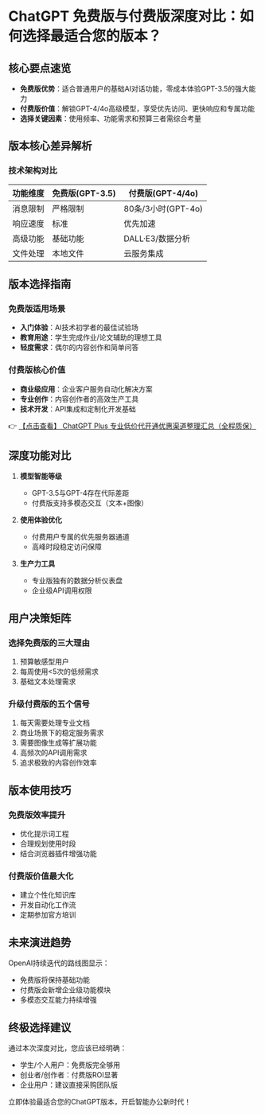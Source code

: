 # ChatGPT 免费版与付费版深度对比：如何选择最适合您的版本？

## 核心要点速览

- **免费版优势**：适合普通用户的基础AI对话功能，零成本体验GPT-3.5的强大能力
- **付费版价值**：解锁GPT-4/4o高级模型，享受优先访问、更快响应和专属功能
- **选择关键因素**：使用频率、功能需求和预算三者需综合考量

## 版本核心差异解析

### 技术架构对比

| 功能维度       | 免费版(GPT-3.5)       | 付费版(GPT-4/4o)      |
|----------------|-----------------------|-----------------------|
| 消息限制       | 严格限制              | 80条/3小时(GPT-4o)   |
| 响应速度       | 标准                  | 优先加速              |
| 高级功能       | 基础功能              | DALL·E3/数据分析     |
| 文件处理       | 本地文件              | 云服务集成           |

## 版本选择指南

### 免费版适用场景

- **入门体验**：AI技术初学者的最佳试验场
- **教育用途**：学生完成作业/论文辅助的理想工具
- **轻度需求**：偶尔的内容创作和简单问答

### 付费版核心价值

- **商业级应用**：企业客户服务自动化解决方案
- **专业创作**：内容创作者的高效生产工具
- **技术开发**：API集成和定制化开发基础

👉 [【点击查看】 ChatGPT Plus 专业低价代开通优惠渠道整理汇总（全程质保）](https://bit.ly/DaiKai)

## 深度功能对比

1. **模型智能等级**
   - GPT-3.5与GPT-4存在代际差距
   - 付费版支持多模态交互（文本+图像）

2. **使用体验优化**
   - 付费用户专属的优先服务器通道
   - 高峰时段稳定访问保障

3. **生产力工具**
   - 专业版独有的数据分析仪表盘
   - 企业级API调用权限

## 用户决策矩阵

### 选择免费版的三大理由

1. 预算敏感型用户
2. 每周使用<5次的低频需求
3. 基础文本处理需求

### 升级付费版的五个信号

1. 每天需要处理专业文档
2. 商业场景下的稳定服务需求
3. 需要图像生成等扩展功能
4. 高频次的API调用需求
5. 追求极致的内容创作效率

## 版本使用技巧

### 免费版效率提升

- 优化提示词工程
- 合理规划使用时段
- 结合浏览器插件增强功能

### 付费版价值最大化

- 建立个性化知识库
- 开发自动化工作流
- 定期参加官方培训

## 未来演进趋势

OpenAI持续迭代的路线图显示：
- 免费版将保持基础功能
- 付费版会新增企业级功能模块
- 多模态交互能力持续增强

## 终极选择建议

通过本次深度对比，您应该已经明确：
- 学生/个人用户：免费版完全够用
- 创业者/创作者：付费版ROI显著
- 企业用户：建议直接采购团队版

立即体验最适合您的ChatGPT版本，开启智能办公新时代！